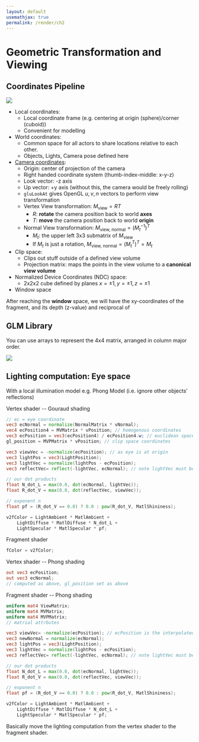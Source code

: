 ```yaml
---
layout: default
usemathjax: true
permalink: /render/ch2
---
```


# Geometric Transformation and Viewing

## Coordinates Pipeline

![](/notes-blog/assets/img/render/coordinates_pipeline.png)

- Local coordinates:
  - Local coordinate frame (e.g. centering at origin (sphere)/corner (cuboid))
  - Convenient for modelling
- World coordinates:
  - Common space for all actors to share locations relative to each other.
  - Objects, Lights, Camera pose defined here
- [Camera coordinates](/notes-blog/cg#view-transformation):
  - Origin: center of projection of the camera
  - Right handed coordinate system (thumb-index-middle: x-y-z)
  - Look vector: -z axis
  - Up vector: +y axis (without this, the camera would be freely rolling)
  - `gluLookAt` gives OpenGL $u,v,n$ vectors to perform view transformation
  - Vertex View transformation: $M_\text{view} = R T$
    - $R$: **rotate** the camera position back to world **axes**
    - $T$: **move** the camera position back to world **origin**
  - Normal View transformation: $M_\text{view, normal} = (M_t^{-1})^T$
    - $M_t$: the upper left 3x3 submatrix of $M_\text{view}$
    - If $M_t$ is just a rotation, $M_\text{view, normal} = (M_t^T)^T = M_t$
- Clip space:
  - Clips out stuff outside of a defined view volume
  - Projection matrix: maps the points in the view volume to a **canonical view volume**
- Normalized Device Coordinates (NDC) space:
  - 2x2x2 cube defined by planes $x=\pm1, y=\pm1, z=\pm1$
- Window space

After reaching the **window** space, we will have the xy-coordinates of the fragment, and its depth (z-value) and reciprocal of

## GLM Library

You can use arrays to represent the 4x4 matrix, arranged in column major order.

![](/notes-blog/assets/img/render/row_col_major.png)

## Lighting computation: Eye space

With a local illumination model e.g. Phong Model (i.e. ignore other objects' reflections)

Vertex shader -- Gouraud shading

```glsl
// ec = eye coordinate
vec3 ecNormal = normalize(NormalMatrix * vNormal);
vec4 ecPosition4 = MVMatrix * vPosition; // homogenous coordinates
vec3 ecPosition = vec3(ecPosition4) / ecPosition4.w; // euclidean space
gl_position = MVPMatrix * vPosition; // clip space coordinates

vec3 viewVec = -normalize(ecPosition); // as eye is at origin
vec3 lightPos = vec3(LightPosition);
vec3 lightVec = normalize(lightPos - ecPosition);
vec3 reflectVec= reflect(-lightVec, ecNormal); // note lightVec must be inverted!

// our dot products
float N_dot_L = max(0.0, dot(ecNormal, lightVec));
float R_dot_V = max(0.0, dot(reflectVec, viewVec));

// exponent n
float pf = (R_dot_V == 0.0) ? 0.0 : pow(R_dot_V, MatlShininess);

v2fColor = LightAmbient * MatlAmbient + 
    LightDiffuse * MatlDiffuse * N_dot_L + 
    LightSpecular * MatlSpecular * pf;
```

Fragment shader

```glsl
fColor = v2fColor;
```

Vertex shader -- Phong shading

```glsl
out vec3 ecPosition;
out vec3 ecNormal;
// computed as above, gl_position set as above
```

Fragment shader -- Phong shading

```glsl
uniform mat4 ViewMatrix;
uniform mat4 MVMatrix;
uniform mat4 MVPMatrix;
// matrial attrbutes

vec3 viewVec= -normalize(ecPosition); // ecPosition is the interpolated coordinate from the rasterizer
vec3 newNormal = normalize(ecNormal);
vec3 lightPos = vec3(LightPosition);
vec3 lightVec = normalize(lightPos - ecPosition);
vec3 reflectVec= reflect(-lightVec, ecNormal); // note lightVec must be inverted!

// our dot products
float N_dot_L = max(0.0, dot(ecNormal, lightVec));
float R_dot_V = max(0.0, dot(reflectVec, viewVec));

// exponent n
float pf = (R_dot_V == 0.0) ? 0.0 : pow(R_dot_V, MatlShininess);

v2fColor = LightAmbient * MatlAmbient + 
    LightDiffuse * MatlDiffuse * N_dot_L + 
    LightSpecular * MatlSpecular * pf;
```

Basically move the lighting computation from the vertex shader to the fragment shader.
